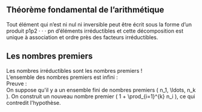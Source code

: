 ## Théorème fondamental de l’arithmétique
Tout élément qui n’est ni nul ni inversible peut être écrit sous la forme
d’un produit p1p2 · · · pn d’éléments irréductibles et cette décomposition
est unique à association et ordre près des facteurs irréductibles.

## Les nombres premiers 
Les nombres irréductibles sont les nombres premiers !
\
L’ensemble des nombres premiers est infini :
\
Preuve :
\
On suppose qu'il y a un ensemble fini de nombres premiers \( n_1, \ldots, n_k \). On construit un nouveau nombre premier \( 1 + \prod_{i=1}^{k} n_i \), ce qui contredit l'hypothèse.
